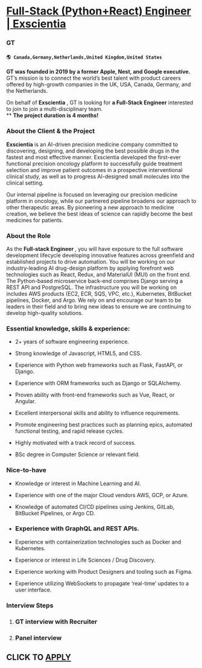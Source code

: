 # [Full-Stack (Python+React) Engineer | Exscientia](https://www.remotewlb.com/apply/full-stack-python-react-engineer-exscientia)  
### GT  
#### `🌎 Canada,Germany,Netherlands,United Kingdom,United States`  

**GT was founded in 2019 by a former Apple, Nest, and Google executive.** GT’s mission is to connect the world’s best talent with product careers offered by high-growth companies in the UK, USA, Canada, Germany, and the Netherlands.

On behalf of **Exscientia** , GT is looking for **a Full-Stack Engineer** interested to join to join a multi-disciplinary team.  
** **The project duration is 4 months!**

###  **About the Client & the Project**

 **Exscientia** is an AI-driven precision medicine company committed to discovering, designing, and developing the best possible drugs in the fastest and most effective manner. Exscientia developed the first-ever functional precision oncology platform to successfully guide treatment selection and improve patient outcomes in a prospective interventional clinical study, as well as to progress AI-designed small molecules into the clinical setting.

Our internal pipeline is focused on leveraging our precision medicine platform in oncology, while our partnered pipeline broadens our approach to other therapeutic areas. By pioneering a new approach to medicine creation, we believe the best ideas of science can rapidly become the best medicines for patients.

###  **About the Role**

As the **Full-stack Engineer** , you will have exposure to the full software development lifecycle developing innovative features across greenfield and established projects to drive automation. You will be working on our industry-leading AI drug-design platform by applying forefront web technologies such as React, Redux, and MaterialUI (MUI) on the front end. The Python-based microservice back-end comprises Django serving a REST API and PostgreSQL. The infrastructure you will be working on includes AWS products (EC2, ECR, SQS, VPC, etc.), Kubernetes, BitBucket pipelines, Docker, and Argo. We rely on and encourage our team to be leaders in their field and to bring new ideas to ensure we are continuing to develop high-quality solutions.

###  **Essential knowledge, skills & experience:**

  * 2+ years of software engineering experience.

  * Strong knowledge of Javascript, HTML5, and CSS.

  * Experience with Python web frameworks such as Flask, FastAPI, or Django.

  * Experience with ORM frameworks such as Django or SQLAlchemy.

  * Proven ability with front-end frameworks such as Vue, React, or Angular.

  * Excellent interpersonal skills and ability to influence requirements.

  * Promote engineering best practices such as planning epics, automated functional testing, and rapid release cycles.

  * Highly motivated with a track record of success.

  * BSc degree in Computer Science or relevant field.

###  **Nice-to-have**

  * Knowledge or interest in Machine Learning and AI.

  * Experience with one of the major Cloud vendors AWS, GCP, or Azure.

  * Knowledge of automated CI/CD pipelines using Jenkins, GitLab, BitBucket Pipelines, or Argo CD.

  * ### Experience with GraphQL and REST APIs.

  * Experience with containerization technologies such as Docker and Kubernetes.

  * Experience or interest in Life Sciences / Drug Discovery.

  * Experience working with Product Designers and tooling such as Figma. 

  * Experience utilizing WebSockets to propagate ‘real-time’ updates to a user interface.

###  **Interview Steps**

  1. ### GT interview with Recruiter

  2. ### Panel interview

  
## CLICK TO [APPLY](https://www.remotewlb.com/apply/full-stack-python-react-engineer-exscientia)

